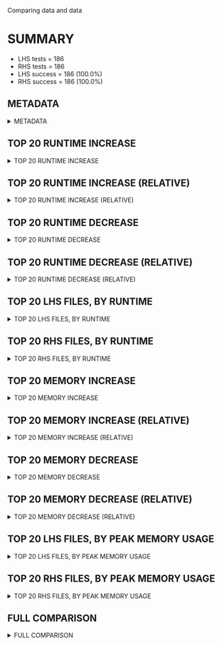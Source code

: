 Comparing data and data


# SUMMARY
- LHS tests = 186
- RHS tests = 186
- LHS success = 186  (100.0%)
- RHS success = 186  (100.0%)


## METADATA

<details><summary>METADATA</summary>

# LHS
<pre>
Ramon benchmark for Z3
-
Job description: 
Job tag: smt-sls
Z3 repo: https://github.com/Z3Prover/z3
Z3 commit: 9770c005926e2085d4ede18f03d56cb67d762d84
Z3 branch: master
Z3 options: "-T:20 -v:2 -st tactic.default_tactic="(then simplify propagate-values solve-eqs simplify sls-smt)" model_validate=true"
Z3 inputs: inputs/QF_NIA_MCM
Z3 commit message: adjust heuristic in random-inc-dec for finite domains

Signed-off-by: Nikolaj Bjorner <nbjorner@microsoft.com>

</pre>
# RHS
<pre>
Ramon benchmark for Z3
-
Job description: 
Job tag: smt-sls
Z3 repo: https://github.com/Z3Prover/z3
Z3 commit: 9770c005926e2085d4ede18f03d56cb67d762d84
Z3 branch: master
Z3 options: "-T:20 -v:2 -st tactic.default_tactic="(then simplify propagate-values solve-eqs simplify sls-smt)" model_validate=true"
Z3 inputs: inputs/QF_NIA_MCM
Z3 commit message: adjust heuristic in random-inc-dec for finite domains

Signed-off-by: Nikolaj Bjorner <nbjorner@microsoft.com>

</pre>
</details>


## TOP 20 RUNTIME INCREASE

<details><summary>TOP 20 RUNTIME INCREASE</summary>

|FILE                                                                                        |TIME_L     |TIME_R     |DIFF(s)    |DIFF(%)|
|-------------|-------------:|-------------:|--------------:|------------:|
|01.smt2                                                                                     |  19.884s  |  19.884s  |   0.000s  | 0.0%|
|02.smt2                                                                                     |  20.001s  |  20.001s  |   0.000s  | 0.0%|
|03.smt2                                                                                     |  19.996s  |  19.996s  |   0.000s  | 0.0%|
|04.smt2                                                                                     |  20.003s  |  20.003s  |   0.000s  | 0.0%|
|05.smt2                                                                                     |  20.007s  |  20.007s  |   0.000s  | 0.0%|
|06.smt2                                                                                     |  20.003s  |  20.003s  |   0.000s  | 0.0%|
|07.smt2                                                                                     |  19.982s  |  19.982s  |   0.000s  | 0.0%|
|08.smt2                                                                                     |  19.998s  |  19.998s  |   0.000s  | 0.0%|
|09.smt2                                                                                     |  19.942s  |  19.942s  |   0.000s  | 0.0%|
|10.smt2                                                                                     |  19.981s  |  19.981s  |   0.000s  | 0.0%|
|100.smt2                                                                                    |  19.693s  |  19.693s  |   0.000s  | 0.0%|
|101.smt2                                                                                    |  20.003s  |  20.003s  |   0.000s  | 0.0%|
|102.smt2                                                                                    |  20.003s  |  20.003s  |   0.000s  | 0.0%|
|103.smt2                                                                                    |  19.904s  |  19.904s  |   0.000s  | 0.0%|
|104.smt2                                                                                    |  19.901s  |  19.901s  |   0.000s  | 0.0%|
|105.smt2                                                                                    |  20.003s  |  20.003s  |   0.000s  | 0.0%|
|106.smt2                                                                                    |  20.008s  |  20.008s  |   0.000s  | 0.0%|
|107.smt2                                                                                    |  18.488s  |  18.488s  |   0.000s  | 0.0%|
|108.smt2                                                                                    |  19.593s  |  19.593s  |   0.000s  | 0.0%|
|109.smt2                                                                                    |  20.002s  |  20.002s  |   0.000s  | 0.0%|
</details>


## TOP 20 RUNTIME INCREASE (RELATIVE)

<details><summary>TOP 20 RUNTIME INCREASE (RELATIVE)</summary>

|FILE                                                                                        |TIME_L     |TIME_R     |DIFF(s)    |DIFF(%)|
|-------------|-------------:|-------------:|--------------:|------------:|
|01.smt2                                                                                     |  19.884s  |  19.884s  |   0.000s  | 0.0%|
|02.smt2                                                                                     |  20.001s  |  20.001s  |   0.000s  | 0.0%|
|03.smt2                                                                                     |  19.996s  |  19.996s  |   0.000s  | 0.0%|
|04.smt2                                                                                     |  20.003s  |  20.003s  |   0.000s  | 0.0%|
|05.smt2                                                                                     |  20.007s  |  20.007s  |   0.000s  | 0.0%|
|06.smt2                                                                                     |  20.003s  |  20.003s  |   0.000s  | 0.0%|
|07.smt2                                                                                     |  19.982s  |  19.982s  |   0.000s  | 0.0%|
|08.smt2                                                                                     |  19.998s  |  19.998s  |   0.000s  | 0.0%|
|09.smt2                                                                                     |  19.942s  |  19.942s  |   0.000s  | 0.0%|
|10.smt2                                                                                     |  19.981s  |  19.981s  |   0.000s  | 0.0%|
|100.smt2                                                                                    |  19.693s  |  19.693s  |   0.000s  | 0.0%|
|101.smt2                                                                                    |  20.003s  |  20.003s  |   0.000s  | 0.0%|
|102.smt2                                                                                    |  20.003s  |  20.003s  |   0.000s  | 0.0%|
|103.smt2                                                                                    |  19.904s  |  19.904s  |   0.000s  | 0.0%|
|104.smt2                                                                                    |  19.901s  |  19.901s  |   0.000s  | 0.0%|
|105.smt2                                                                                    |  20.003s  |  20.003s  |   0.000s  | 0.0%|
|106.smt2                                                                                    |  20.008s  |  20.008s  |   0.000s  | 0.0%|
|107.smt2                                                                                    |  18.488s  |  18.488s  |   0.000s  | 0.0%|
|108.smt2                                                                                    |  19.593s  |  19.593s  |   0.000s  | 0.0%|
|109.smt2                                                                                    |  20.002s  |  20.002s  |   0.000s  | 0.0%|
</details>


## TOP 20 RUNTIME DECREASE

<details><summary>TOP 20 RUNTIME DECREASE</summary>

|FILE                                                                                        |TIME_L     |TIME_R     |DIFF(s)    |DIFF(%)|
|-------------|-------------:|-------------:|--------------:|------------:|
|01.smt2                                                                                     |  19.884s  |  19.884s  |   0.000s  | 0.0%|
|02.smt2                                                                                     |  20.001s  |  20.001s  |   0.000s  | 0.0%|
|03.smt2                                                                                     |  19.996s  |  19.996s  |   0.000s  | 0.0%|
|04.smt2                                                                                     |  20.003s  |  20.003s  |   0.000s  | 0.0%|
|05.smt2                                                                                     |  20.007s  |  20.007s  |   0.000s  | 0.0%|
|06.smt2                                                                                     |  20.003s  |  20.003s  |   0.000s  | 0.0%|
|07.smt2                                                                                     |  19.982s  |  19.982s  |   0.000s  | 0.0%|
|08.smt2                                                                                     |  19.998s  |  19.998s  |   0.000s  | 0.0%|
|09.smt2                                                                                     |  19.942s  |  19.942s  |   0.000s  | 0.0%|
|10.smt2                                                                                     |  19.981s  |  19.981s  |   0.000s  | 0.0%|
|100.smt2                                                                                    |  19.693s  |  19.693s  |   0.000s  | 0.0%|
|101.smt2                                                                                    |  20.003s  |  20.003s  |   0.000s  | 0.0%|
|102.smt2                                                                                    |  20.003s  |  20.003s  |   0.000s  | 0.0%|
|103.smt2                                                                                    |  19.904s  |  19.904s  |   0.000s  | 0.0%|
|104.smt2                                                                                    |  19.901s  |  19.901s  |   0.000s  | 0.0%|
|105.smt2                                                                                    |  20.003s  |  20.003s  |   0.000s  | 0.0%|
|106.smt2                                                                                    |  20.008s  |  20.008s  |   0.000s  | 0.0%|
|107.smt2                                                                                    |  18.488s  |  18.488s  |   0.000s  | 0.0%|
|108.smt2                                                                                    |  19.593s  |  19.593s  |   0.000s  | 0.0%|
|109.smt2                                                                                    |  20.002s  |  20.002s  |   0.000s  | 0.0%|
</details>


## TOP 20 RUNTIME DECREASE (RELATIVE)

<details><summary>TOP 20 RUNTIME DECREASE (RELATIVE)</summary>

|FILE                                                                                        |TIME_L     |TIME_R     |DIFF(s)    |DIFF(%)|
|-------------|-------------:|-------------:|--------------:|------------:|
|01.smt2                                                                                     |  19.884s  |  19.884s  |   0.000s  | 0.0%|
|02.smt2                                                                                     |  20.001s  |  20.001s  |   0.000s  | 0.0%|
|03.smt2                                                                                     |  19.996s  |  19.996s  |   0.000s  | 0.0%|
|04.smt2                                                                                     |  20.003s  |  20.003s  |   0.000s  | 0.0%|
|05.smt2                                                                                     |  20.007s  |  20.007s  |   0.000s  | 0.0%|
|06.smt2                                                                                     |  20.003s  |  20.003s  |   0.000s  | 0.0%|
|07.smt2                                                                                     |  19.982s  |  19.982s  |   0.000s  | 0.0%|
|08.smt2                                                                                     |  19.998s  |  19.998s  |   0.000s  | 0.0%|
|09.smt2                                                                                     |  19.942s  |  19.942s  |   0.000s  | 0.0%|
|10.smt2                                                                                     |  19.981s  |  19.981s  |   0.000s  | 0.0%|
|100.smt2                                                                                    |  19.693s  |  19.693s  |   0.000s  | 0.0%|
|101.smt2                                                                                    |  20.003s  |  20.003s  |   0.000s  | 0.0%|
|102.smt2                                                                                    |  20.003s  |  20.003s  |   0.000s  | 0.0%|
|103.smt2                                                                                    |  19.904s  |  19.904s  |   0.000s  | 0.0%|
|104.smt2                                                                                    |  19.901s  |  19.901s  |   0.000s  | 0.0%|
|105.smt2                                                                                    |  20.003s  |  20.003s  |   0.000s  | 0.0%|
|106.smt2                                                                                    |  20.008s  |  20.008s  |   0.000s  | 0.0%|
|107.smt2                                                                                    |  18.488s  |  18.488s  |   0.000s  | 0.0%|
|108.smt2                                                                                    |  19.593s  |  19.593s  |   0.000s  | 0.0%|
|109.smt2                                                                                    |  20.002s  |  20.002s  |   0.000s  | 0.0%|
</details>


## TOP 20 LHS FILES, BY RUNTIME

<details><summary>TOP 20 LHS FILES, BY RUNTIME</summary>

|FILE                                                                                       |TIME     |MEM        |
|------------|----------:|---------:|
|76.smt2                                                                                    |  20.080s |23.864MiB|
|166.smt2                                                                                   |  20.012s |25.9MiB|
|126.smt2                                                                                   |  20.011s |36.096MiB|
|15.smt2                                                                                    |  20.010s |21.268MiB|
|95.smt2                                                                                    |  20.010s |22.776MiB|
|178.smt2                                                                                   |  20.010s |152.0MiB|
|173.smt2                                                                                   |  20.010s |138.0MiB|
|171.smt2                                                                                   |  20.010s |61.08MiB|
|106.smt2                                                                                   |  20.008s |34.152MiB|
|66.smt2                                                                                    |  20.007s |23.864MiB|
|125.smt2                                                                                   |  20.007s |38.288MiB|
|55.smt2                                                                                    |  20.007s |21.94MiB|
|05.smt2                                                                                    |  20.007s |22.176MiB|
|163.smt2                                                                                   |  20.006s |73.996MiB|
|59.smt2                                                                                    |  20.006s |22.784MiB|
|43.smt2                                                                                    |  20.006s |21.188MiB|
|75.smt2                                                                                    |  20.006s |22.772MiB|
|151.smt2                                                                                   |  20.005s |33.964MiB|
|53.smt2                                                                                    |  20.005s |23.032MiB|
|92.smt2                                                                                    |  20.005s |21.848MiB|
</details>


## TOP 20 RHS FILES, BY RUNTIME

<details><summary>TOP 20 RHS FILES, BY RUNTIME</summary>

|FILE                                                                                       |TIME     |MEM        |
|------------|----------:|---------:|
|76.smt2                                                                                    |  20.080s |23.864MiB|
|166.smt2                                                                                   |  20.012s |25.9MiB|
|126.smt2                                                                                   |  20.011s |36.096MiB|
|15.smt2                                                                                    |  20.010s |21.268MiB|
|95.smt2                                                                                    |  20.010s |22.776MiB|
|178.smt2                                                                                   |  20.010s |152.0MiB|
|173.smt2                                                                                   |  20.010s |138.0MiB|
|171.smt2                                                                                   |  20.010s |61.08MiB|
|106.smt2                                                                                   |  20.008s |34.152MiB|
|66.smt2                                                                                    |  20.007s |23.864MiB|
|125.smt2                                                                                   |  20.007s |38.288MiB|
|55.smt2                                                                                    |  20.007s |21.94MiB|
|05.smt2                                                                                    |  20.007s |22.176MiB|
|163.smt2                                                                                   |  20.006s |73.996MiB|
|59.smt2                                                                                    |  20.006s |22.784MiB|
|43.smt2                                                                                    |  20.006s |21.188MiB|
|75.smt2                                                                                    |  20.006s |22.772MiB|
|151.smt2                                                                                   |  20.005s |33.964MiB|
|53.smt2                                                                                    |  20.005s |23.032MiB|
|92.smt2                                                                                    |  20.005s |21.848MiB|
</details>


## TOP 20 MEMORY INCREASE

<details><summary>TOP 20 MEMORY INCREASE</summary>

|FILE                                                                                        |MEM_L         |MEM_R         |DIFF            |DIFF(%)|
|-------------|-------------:|-------------:|--------------:|------------:|
|01.smt2                                                                                     |22.192MiB|22.192MiB|0B| 0.0%|
|02.smt2                                                                                     |21.724MiB|21.724MiB|0B| 0.0%|
|03.smt2                                                                                     |21.836MiB|21.836MiB|0B| 0.0%|
|04.smt2                                                                                     |21.036MiB|21.036MiB|0B| 0.0%|
|05.smt2                                                                                     |22.176MiB|22.176MiB|0B| 0.0%|
|06.smt2                                                                                     |19.748MiB|19.748MiB|0B| 0.0%|
|07.smt2                                                                                     |21.488MiB|21.488MiB|0B| 0.0%|
|08.smt2                                                                                     |20.524MiB|20.524MiB|0B| 0.0%|
|09.smt2                                                                                     |20.86MiB|20.86MiB|0B| 0.0%|
|10.smt2                                                                                     |21.552MiB|21.552MiB|0B| 0.0%|
|100.smt2                                                                                    |22.78MiB|22.78MiB|0B| 0.0%|
|101.smt2                                                                                    |21.968MiB|21.968MiB|0B| 0.0%|
|102.smt2                                                                                    |23.916MiB|23.916MiB|0B| 0.0%|
|103.smt2                                                                                    |22.8MiB|22.8MiB|0B| 0.0%|
|104.smt2                                                                                    |23.724MiB|23.724MiB|0B| 0.0%|
|105.smt2                                                                                    |31.816MiB|31.816MiB|0B| 0.0%|
|106.smt2                                                                                    |34.152MiB|34.152MiB|0B| 0.0%|
|107.smt2                                                                                    |21.956MiB|21.956MiB|0B| 0.0%|
|108.smt2                                                                                    |31.904MiB|31.904MiB|0B| 0.0%|
|109.smt2                                                                                    |22.168MiB|22.168MiB|0B| 0.0%|
</details>


## TOP 20 MEMORY INCREASE (RELATIVE)

<details><summary>TOP 20 MEMORY INCREASE (RELATIVE)</summary>

|FILE                                                                                        |MEM_L         |MEM_R         |DIFF            |DIFF(%)|
|-------------|-------------:|-------------:|--------------:|------------:|
|01.smt2                                                                                     |22.192MiB|22.192MiB|0B| 0.0%|
|02.smt2                                                                                     |21.724MiB|21.724MiB|0B| 0.0%|
|03.smt2                                                                                     |21.836MiB|21.836MiB|0B| 0.0%|
|04.smt2                                                                                     |21.036MiB|21.036MiB|0B| 0.0%|
|05.smt2                                                                                     |22.176MiB|22.176MiB|0B| 0.0%|
|06.smt2                                                                                     |19.748MiB|19.748MiB|0B| 0.0%|
|07.smt2                                                                                     |21.488MiB|21.488MiB|0B| 0.0%|
|08.smt2                                                                                     |20.524MiB|20.524MiB|0B| 0.0%|
|09.smt2                                                                                     |20.86MiB|20.86MiB|0B| 0.0%|
|10.smt2                                                                                     |21.552MiB|21.552MiB|0B| 0.0%|
|100.smt2                                                                                    |22.78MiB|22.78MiB|0B| 0.0%|
|101.smt2                                                                                    |21.968MiB|21.968MiB|0B| 0.0%|
|102.smt2                                                                                    |23.916MiB|23.916MiB|0B| 0.0%|
|103.smt2                                                                                    |22.8MiB|22.8MiB|0B| 0.0%|
|104.smt2                                                                                    |23.724MiB|23.724MiB|0B| 0.0%|
|105.smt2                                                                                    |31.816MiB|31.816MiB|0B| 0.0%|
|106.smt2                                                                                    |34.152MiB|34.152MiB|0B| 0.0%|
|107.smt2                                                                                    |21.956MiB|21.956MiB|0B| 0.0%|
|108.smt2                                                                                    |31.904MiB|31.904MiB|0B| 0.0%|
|109.smt2                                                                                    |22.168MiB|22.168MiB|0B| 0.0%|
</details>


## TOP 20 MEMORY DECREASE

<details><summary>TOP 20 MEMORY DECREASE</summary>

|FILE                                                                                        |MEM_L         |MEM_R         |DIFF            |DIFF(%)|
|-------------|-------------:|-------------:|--------------:|------------:|
|01.smt2                                                                                     |22.192MiB|22.192MiB|0B| 0.0%|
|02.smt2                                                                                     |21.724MiB|21.724MiB|0B| 0.0%|
|03.smt2                                                                                     |21.836MiB|21.836MiB|0B| 0.0%|
|04.smt2                                                                                     |21.036MiB|21.036MiB|0B| 0.0%|
|05.smt2                                                                                     |22.176MiB|22.176MiB|0B| 0.0%|
|06.smt2                                                                                     |19.748MiB|19.748MiB|0B| 0.0%|
|07.smt2                                                                                     |21.488MiB|21.488MiB|0B| 0.0%|
|08.smt2                                                                                     |20.524MiB|20.524MiB|0B| 0.0%|
|09.smt2                                                                                     |20.86MiB|20.86MiB|0B| 0.0%|
|10.smt2                                                                                     |21.552MiB|21.552MiB|0B| 0.0%|
|100.smt2                                                                                    |22.78MiB|22.78MiB|0B| 0.0%|
|101.smt2                                                                                    |21.968MiB|21.968MiB|0B| 0.0%|
|102.smt2                                                                                    |23.916MiB|23.916MiB|0B| 0.0%|
|103.smt2                                                                                    |22.8MiB|22.8MiB|0B| 0.0%|
|104.smt2                                                                                    |23.724MiB|23.724MiB|0B| 0.0%|
|105.smt2                                                                                    |31.816MiB|31.816MiB|0B| 0.0%|
|106.smt2                                                                                    |34.152MiB|34.152MiB|0B| 0.0%|
|107.smt2                                                                                    |21.956MiB|21.956MiB|0B| 0.0%|
|108.smt2                                                                                    |31.904MiB|31.904MiB|0B| 0.0%|
|109.smt2                                                                                    |22.168MiB|22.168MiB|0B| 0.0%|
</details>


## TOP 20 MEMORY DECREASE (RELATIVE)

<details><summary>TOP 20 MEMORY DECREASE (RELATIVE)</summary>

|FILE                                                                                        |MEM_L         |MEM_R         |DIFF            |DIFF(%)|
|-------------|-------------:|-------------:|--------------:|------------:|
|01.smt2                                                                                     |22.192MiB|22.192MiB|0B| 0.0%|
|02.smt2                                                                                     |21.724MiB|21.724MiB|0B| 0.0%|
|03.smt2                                                                                     |21.836MiB|21.836MiB|0B| 0.0%|
|04.smt2                                                                                     |21.036MiB|21.036MiB|0B| 0.0%|
|05.smt2                                                                                     |22.176MiB|22.176MiB|0B| 0.0%|
|06.smt2                                                                                     |19.748MiB|19.748MiB|0B| 0.0%|
|07.smt2                                                                                     |21.488MiB|21.488MiB|0B| 0.0%|
|08.smt2                                                                                     |20.524MiB|20.524MiB|0B| 0.0%|
|09.smt2                                                                                     |20.86MiB|20.86MiB|0B| 0.0%|
|10.smt2                                                                                     |21.552MiB|21.552MiB|0B| 0.0%|
|100.smt2                                                                                    |22.78MiB|22.78MiB|0B| 0.0%|
|101.smt2                                                                                    |21.968MiB|21.968MiB|0B| 0.0%|
|102.smt2                                                                                    |23.916MiB|23.916MiB|0B| 0.0%|
|103.smt2                                                                                    |22.8MiB|22.8MiB|0B| 0.0%|
|104.smt2                                                                                    |23.724MiB|23.724MiB|0B| 0.0%|
|105.smt2                                                                                    |31.816MiB|31.816MiB|0B| 0.0%|
|106.smt2                                                                                    |34.152MiB|34.152MiB|0B| 0.0%|
|107.smt2                                                                                    |21.956MiB|21.956MiB|0B| 0.0%|
|108.smt2                                                                                    |31.904MiB|31.904MiB|0B| 0.0%|
|109.smt2                                                                                    |22.168MiB|22.168MiB|0B| 0.0%|
</details>


## TOP 20 LHS FILES, BY PEAK MEMORY USAGE

<details><summary>TOP 20 LHS FILES, BY PEAK MEMORY USAGE</summary>

|FILE                                                                                       |TIME     |MEM        |
|------------|----------:|---------:|
|182.smt2                                                                                   |  19.868s |274.0MiB|
|183.smt2                                                                                   |  19.929s |273.0MiB|
|185.smt2                                                                                   |  20.000s |245.0MiB|
|186.smt2                                                                                   |  19.939s |245.0MiB|
|181.smt2                                                                                   |  19.972s |155.0MiB|
|178.smt2                                                                                   |  20.010s |152.0MiB|
|179.smt2                                                                                   |  20.004s |146.0MiB|
|180.smt2                                                                                   |  19.952s |146.0MiB|
|172.smt2                                                                                   |  19.879s |144.0MiB|
|176.smt2                                                                                   |  19.909s |143.0MiB|
|173.smt2                                                                                   |  20.010s |138.0MiB|
|184.smt2                                                                                   |  19.951s |136.0MiB|
|174.smt2                                                                                   |  19.994s |132.0MiB|
|175.smt2                                                                                   |  19.465s |132.0MiB|
|169.smt2                                                                                   |  20.001s |78.576MiB|
|165.smt2                                                                                   |  19.989s |76.476MiB|
|163.smt2                                                                                   |  20.006s |73.996MiB|
|161.smt2                                                                                   |  20.002s |73.5MiB|
|168.smt2                                                                                   |  20.001s |67.428MiB|
|171.smt2                                                                                   |  20.010s |61.08MiB|
</details>


## TOP 20 RHS FILES, BY PEAK MEMORY USAGE

<details><summary>TOP 20 RHS FILES, BY PEAK MEMORY USAGE</summary>

|FILE                                                                                       |TIME     |MEM        |
|------------|----------:|---------:|
|182.smt2                                                                                   |  19.868s |274.0MiB|
|183.smt2                                                                                   |  19.929s |273.0MiB|
|185.smt2                                                                                   |  20.000s |245.0MiB|
|186.smt2                                                                                   |  19.939s |245.0MiB|
|181.smt2                                                                                   |  19.972s |155.0MiB|
|178.smt2                                                                                   |  20.010s |152.0MiB|
|179.smt2                                                                                   |  20.004s |146.0MiB|
|180.smt2                                                                                   |  19.952s |146.0MiB|
|172.smt2                                                                                   |  19.879s |144.0MiB|
|176.smt2                                                                                   |  19.909s |143.0MiB|
|173.smt2                                                                                   |  20.010s |138.0MiB|
|184.smt2                                                                                   |  19.951s |136.0MiB|
|174.smt2                                                                                   |  19.994s |132.0MiB|
|175.smt2                                                                                   |  19.465s |132.0MiB|
|169.smt2                                                                                   |  20.001s |78.576MiB|
|165.smt2                                                                                   |  19.989s |76.476MiB|
|163.smt2                                                                                   |  20.006s |73.996MiB|
|161.smt2                                                                                   |  20.002s |73.5MiB|
|168.smt2                                                                                   |  20.001s |67.428MiB|
|171.smt2                                                                                   |  20.010s |61.08MiB|
</details>


## FULL COMPARISON

<details><summary>FULL COMPARISON</summary>

|FILE                                                                                        |TIME_L     |TIME_R     |DIFF(s)    |DIFF(%)|
|-------------|-------------:|-------------:|--------------:|------------:|
|01.smt2                                                                                     |  19.884s  |  19.884s  |   0.000s  | 0.0%|
|02.smt2                                                                                     |  20.001s  |  20.001s  |   0.000s  | 0.0%|
|03.smt2                                                                                     |  19.996s  |  19.996s  |   0.000s  | 0.0%|
|04.smt2                                                                                     |  20.003s  |  20.003s  |   0.000s  | 0.0%|
|05.smt2                                                                                     |  20.007s  |  20.007s  |   0.000s  | 0.0%|
|06.smt2                                                                                     |  20.003s  |  20.003s  |   0.000s  | 0.0%|
|07.smt2                                                                                     |  19.982s  |  19.982s  |   0.000s  | 0.0%|
|08.smt2                                                                                     |  19.998s  |  19.998s  |   0.000s  | 0.0%|
|09.smt2                                                                                     |  19.942s  |  19.942s  |   0.000s  | 0.0%|
|10.smt2                                                                                     |  19.981s  |  19.981s  |   0.000s  | 0.0%|
|100.smt2                                                                                    |  19.693s  |  19.693s  |   0.000s  | 0.0%|
|101.smt2                                                                                    |  20.003s  |  20.003s  |   0.000s  | 0.0%|
|102.smt2                                                                                    |  20.003s  |  20.003s  |   0.000s  | 0.0%|
|103.smt2                                                                                    |  19.904s  |  19.904s  |   0.000s  | 0.0%|
|104.smt2                                                                                    |  19.901s  |  19.901s  |   0.000s  | 0.0%|
|105.smt2                                                                                    |  20.003s  |  20.003s  |   0.000s  | 0.0%|
|106.smt2                                                                                    |  20.008s  |  20.008s  |   0.000s  | 0.0%|
|107.smt2                                                                                    |  18.488s  |  18.488s  |   0.000s  | 0.0%|
|108.smt2                                                                                    |  19.593s  |  19.593s  |   0.000s  | 0.0%|
|109.smt2                                                                                    |  20.002s  |  20.002s  |   0.000s  | 0.0%|
|11.smt2                                                                                     |  19.933s  |  19.933s  |   0.000s  | 0.0%|
|110.smt2                                                                                    |  19.785s  |  19.785s  |   0.000s  | 0.0%|
|111.smt2                                                                                    |  19.644s  |  19.644s  |   0.000s  | 0.0%|
|112.smt2                                                                                    |  19.984s  |  19.984s  |   0.000s  | 0.0%|
|113.smt2                                                                                    |  19.991s  |  19.991s  |   0.000s  | 0.0%|
|114.smt2                                                                                    |  19.998s  |  19.998s  |   0.000s  | 0.0%|
|115.smt2                                                                                    |  19.490s  |  19.490s  |   0.000s  | 0.0%|
|116.smt2                                                                                    |  19.914s  |  19.914s  |   0.000s  | 0.0%|
|117.smt2                                                                                    |  19.580s  |  19.580s  |   0.000s  | 0.0%|
|118.smt2                                                                                    |  19.871s  |  19.871s  |   0.000s  | 0.0%|
|119.smt2                                                                                    |  20.004s  |  20.004s  |   0.000s  | 0.0%|
|12.smt2                                                                                     |  19.996s  |  19.996s  |   0.000s  | 0.0%|
|120.smt2                                                                                    |  19.875s  |  19.875s  |   0.000s  | 0.0%|
|121.smt2                                                                                    |  19.802s  |  19.802s  |   0.000s  | 0.0%|
|122.smt2                                                                                    |  19.776s  |  19.776s  |   0.000s  | 0.0%|
|123.smt2                                                                                    |  19.820s  |  19.820s  |   0.000s  | 0.0%|
|124.smt2                                                                                    |  20.002s  |  20.002s  |   0.000s  | 0.0%|
|125.smt2                                                                                    |  20.007s  |  20.007s  |   0.000s  | 0.0%|
|126.smt2                                                                                    |  20.011s  |  20.011s  |   0.000s  | 0.0%|
|127.smt2                                                                                    |  20.000s  |  20.000s  |   0.000s  | 0.0%|
|128.smt2                                                                                    |  19.998s  |  19.998s  |   0.000s  | 0.0%|
|129.smt2                                                                                    |  19.854s  |  19.854s  |   0.000s  | 0.0%|
|13.smt2                                                                                     |  19.907s  |  19.907s  |   0.000s  | 0.0%|
|130.smt2                                                                                    |  19.990s  |  19.990s  |   0.000s  | 0.0%|
|131.smt2                                                                                    |  20.003s  |  20.003s  |   0.000s  | 0.0%|
|132.smt2                                                                                    |  19.658s  |  19.658s  |   0.000s  | 0.0%|
|133.smt2                                                                                    |  19.975s  |  19.975s  |   0.000s  | 0.0%|
|134.smt2                                                                                    |  19.985s  |  19.985s  |   0.000s  | 0.0%|
|135.smt2                                                                                    |  19.825s  |  19.825s  |   0.000s  | 0.0%|
|136.smt2                                                                                    |  19.999s  |  19.999s  |   0.000s  | 0.0%|
|137.smt2                                                                                    |  19.999s  |  19.999s  |   0.000s  | 0.0%|
|138.smt2                                                                                    |  20.004s  |  20.004s  |   0.000s  | 0.0%|
|139.smt2                                                                                    |  19.992s  |  19.992s  |   0.000s  | 0.0%|
|14.smt2                                                                                     |  20.004s  |  20.004s  |   0.000s  | 0.0%|
|140.smt2                                                                                    |  19.897s  |  19.897s  |   0.000s  | 0.0%|
|141.smt2                                                                                    |  19.953s  |  19.953s  |   0.000s  | 0.0%|
|142.smt2                                                                                    |  19.588s  |  19.588s  |   0.000s  | 0.0%|
|143.smt2                                                                                    |  20.002s  |  20.002s  |   0.000s  | 0.0%|
|144.smt2                                                                                    |  19.989s  |  19.989s  |   0.000s  | 0.0%|
|145.smt2                                                                                    |  20.000s  |  20.000s  |   0.000s  | 0.0%|
|146.smt2                                                                                    |  20.003s  |  20.003s  |   0.000s  | 0.0%|
|147.smt2                                                                                    |  19.747s  |  19.747s  |   0.000s  | 0.0%|
|148.smt2                                                                                    |  19.994s  |  19.994s  |   0.000s  | 0.0%|
|149.smt2                                                                                    |  19.904s  |  19.904s  |   0.000s  | 0.0%|
|15.smt2                                                                                     |  20.010s  |  20.010s  |   0.000s  | 0.0%|
|150.smt2                                                                                    |  20.004s  |  20.004s  |   0.000s  | 0.0%|
|151.smt2                                                                                    |  20.005s  |  20.005s  |   0.000s  | 0.0%|
|152.smt2                                                                                    |  20.001s  |  20.001s  |   0.000s  | 0.0%|
|153.smt2                                                                                    |  19.954s  |  19.954s  |   0.000s  | 0.0%|
|154.smt2                                                                                    |  19.853s  |  19.853s  |   0.000s  | 0.0%|
|155.smt2                                                                                    |  19.953s  |  19.953s  |   0.000s  | 0.0%|
|156.smt2                                                                                    |  20.002s  |  20.002s  |   0.000s  | 0.0%|
|157.smt2                                                                                    |  19.997s  |  19.997s  |   0.000s  | 0.0%|
|158.smt2                                                                                    |  19.951s  |  19.951s  |   0.000s  | 0.0%|
|159.smt2                                                                                    |  20.002s  |  20.002s  |   0.000s  | 0.0%|
|16.smt2                                                                                     |  19.817s  |  19.817s  |   0.000s  | 0.0%|
|160.smt2                                                                                    |  19.979s  |  19.979s  |   0.000s  | 0.0%|
|161.smt2                                                                                    |  20.002s  |  20.002s  |   0.000s  | 0.0%|
|162.smt2                                                                                    |  19.653s  |  19.653s  |   0.000s  | 0.0%|
|163.smt2                                                                                    |  20.006s  |  20.006s  |   0.000s  | 0.0%|
|164.smt2                                                                                    |  19.987s  |  19.987s  |   0.000s  | 0.0%|
|165.smt2                                                                                    |  19.989s  |  19.989s  |   0.000s  | 0.0%|
|166.smt2                                                                                    |  20.012s  |  20.012s  |   0.000s  | 0.0%|
|167.smt2                                                                                    |  19.998s  |  19.998s  |   0.000s  | 0.0%|
|168.smt2                                                                                    |  20.001s  |  20.001s  |   0.000s  | 0.0%|
|169.smt2                                                                                    |  20.001s  |  20.001s  |   0.000s  | 0.0%|
|17.smt2                                                                                     |  19.725s  |  19.725s  |   0.000s  | 0.0%|
|170.smt2                                                                                    |  20.001s  |  20.001s  |   0.000s  | 0.0%|
|171.smt2                                                                                    |  20.010s  |  20.010s  |   0.000s  | 0.0%|
|172.smt2                                                                                    |  19.879s  |  19.879s  |   0.000s  | 0.0%|
|173.smt2                                                                                    |  20.010s  |  20.010s  |   0.000s  | 0.0%|
|174.smt2                                                                                    |  19.994s  |  19.994s  |   0.000s  | 0.0%|
|175.smt2                                                                                    |  19.465s  |  19.465s  |   0.000s  | 0.0%|
|176.smt2                                                                                    |  19.909s  |  19.909s  |   0.000s  | 0.0%|
|177.smt2                                                                                    |  20.000s  |  20.000s  |   0.000s  | 0.0%|
|178.smt2                                                                                    |  20.010s  |  20.010s  |   0.000s  | 0.0%|
|179.smt2                                                                                    |  20.004s  |  20.004s  |   0.000s  | 0.0%|
|18.smt2                                                                                     |  20.001s  |  20.001s  |   0.000s  | 0.0%|
|180.smt2                                                                                    |  19.952s  |  19.952s  |   0.000s  | 0.0%|
|181.smt2                                                                                    |  19.972s  |  19.972s  |   0.000s  | 0.0%|
|182.smt2                                                                                    |  19.868s  |  19.868s  |   0.000s  | 0.0%|
|183.smt2                                                                                    |  19.929s  |  19.929s  |   0.000s  | 0.0%|
|184.smt2                                                                                    |  19.951s  |  19.951s  |   0.000s  | 0.0%|
|185.smt2                                                                                    |  20.000s  |  20.000s  |   0.000s  | 0.0%|
|186.smt2                                                                                    |  19.939s  |  19.939s  |   0.000s  | 0.0%|
|19.smt2                                                                                     |  19.872s  |  19.872s  |   0.000s  | 0.0%|
|20.smt2                                                                                     |  19.949s  |  19.949s  |   0.000s  | 0.0%|
|21.smt2                                                                                     |  19.880s  |  19.880s  |   0.000s  | 0.0%|
|22.smt2                                                                                     |  20.004s  |  20.004s  |   0.000s  | 0.0%|
|23.smt2                                                                                     |  20.002s  |  20.002s  |   0.000s  | 0.0%|
|24.smt2                                                                                     |  19.999s  |  19.999s  |   0.000s  | 0.0%|
|25.smt2                                                                                     |  19.618s  |  19.618s  |   0.000s  | 0.0%|
|26.smt2                                                                                     |  19.990s  |  19.990s  |   0.000s  | 0.0%|
|27.smt2                                                                                     |  19.923s  |  19.923s  |   0.000s  | 0.0%|
|28.smt2                                                                                     |  20.003s  |  20.003s  |   0.000s  | 0.0%|
|29.smt2                                                                                     |  19.887s  |  19.887s  |   0.000s  | 0.0%|
|30.smt2                                                                                     |  20.004s  |  20.004s  |   0.000s  | 0.0%|
|31.smt2                                                                                     |  19.814s  |  19.814s  |   0.000s  | 0.0%|
|32.smt2                                                                                     |  19.997s  |  19.997s  |   0.000s  | 0.0%|
|33.smt2                                                                                     |  19.988s  |  19.988s  |   0.000s  | 0.0%|
|34.smt2                                                                                     |  19.999s  |  19.999s  |   0.000s  | 0.0%|
|35.smt2                                                                                     |  20.001s  |  20.001s  |   0.000s  | 0.0%|
|36.smt2                                                                                     |  19.989s  |  19.989s  |   0.000s  | 0.0%|
|37.smt2                                                                                     |  19.870s  |  19.870s  |   0.000s  | 0.0%|
|38.smt2                                                                                     |  20.002s  |  20.002s  |   0.000s  | 0.0%|
|39.smt2                                                                                     |  20.002s  |  20.002s  |   0.000s  | 0.0%|
|40.smt2                                                                                     |  19.998s  |  19.998s  |   0.000s  | 0.0%|
|41.smt2                                                                                     |  19.994s  |  19.994s  |   0.000s  | 0.0%|
|42.smt2                                                                                     |  19.997s  |  19.997s  |   0.000s  | 0.0%|
|43.smt2                                                                                     |  20.006s  |  20.006s  |   0.000s  | 0.0%|
|44.smt2                                                                                     |  19.942s  |  19.942s  |   0.000s  | 0.0%|
|45.smt2                                                                                     |  19.992s  |  19.992s  |   0.000s  | 0.0%|
|46.smt2                                                                                     |  20.000s  |  20.000s  |   0.000s  | 0.0%|
|47.smt2                                                                                     |  19.998s  |  19.998s  |   0.000s  | 0.0%|
|48.smt2                                                                                     |  20.003s  |  20.003s  |   0.000s  | 0.0%|
|49.smt2                                                                                     |  19.996s  |  19.996s  |   0.000s  | 0.0%|
|50.smt2                                                                                     |  19.991s  |  19.991s  |   0.000s  | 0.0%|
|51.smt2                                                                                     |  19.983s  |  19.983s  |   0.000s  | 0.0%|
|52.smt2                                                                                     |  20.002s  |  20.002s  |   0.000s  | 0.0%|
|53.smt2                                                                                     |  20.005s  |  20.005s  |   0.000s  | 0.0%|
|54.smt2                                                                                     |  19.990s  |  19.990s  |   0.000s  | 0.0%|
|55.smt2                                                                                     |  20.007s  |  20.007s  |   0.000s  | 0.0%|
|56.smt2                                                                                     |  19.992s  |  19.992s  |   0.000s  | 0.0%|
|57.smt2                                                                                     |  19.984s  |  19.984s  |   0.000s  | 0.0%|
|58.smt2                                                                                     |  19.997s  |  19.997s  |   0.000s  | 0.0%|
|59.smt2                                                                                     |  20.006s  |  20.006s  |   0.000s  | 0.0%|
|60.smt2                                                                                     |  20.005s  |  20.005s  |   0.000s  | 0.0%|
|61.smt2                                                                                     |  19.965s  |  19.965s  |   0.000s  | 0.0%|
|62.smt2                                                                                     |  19.988s  |  19.988s  |   0.000s  | 0.0%|
|63.smt2                                                                                     |  20.001s  |  20.001s  |   0.000s  | 0.0%|
|64.smt2                                                                                     |  19.829s  |  19.829s  |   0.000s  | 0.0%|
|65.smt2                                                                                     |  19.961s  |  19.961s  |   0.000s  | 0.0%|
|66.smt2                                                                                     |  20.007s  |  20.007s  |   0.000s  | 0.0%|
|67.smt2                                                                                     |  20.003s  |  20.003s  |   0.000s  | 0.0%|
|68.smt2                                                                                     |  20.003s  |  20.003s  |   0.000s  | 0.0%|
|69.smt2                                                                                     |  19.898s  |  19.898s  |   0.000s  | 0.0%|
|70.smt2                                                                                     |  19.993s  |  19.993s  |   0.000s  | 0.0%|
|71.smt2                                                                                     |  19.826s  |  19.826s  |   0.000s  | 0.0%|
|72.smt2                                                                                     |  20.004s  |  20.004s  |   0.000s  | 0.0%|
|73.smt2                                                                                     |  20.003s  |  20.003s  |   0.000s  | 0.0%|
|74.smt2                                                                                     |  19.956s  |  19.956s  |   0.000s  | 0.0%|
|75.smt2                                                                                     |  20.006s  |  20.006s  |   0.000s  | 0.0%|
|76.smt2                                                                                     |  20.080s  |  20.080s  |   0.000s  | 0.0%|
|77.smt2                                                                                     |  19.943s  |  19.943s  |   0.000s  | 0.0%|
|78.smt2                                                                                     |  20.001s  |  20.001s  |   0.000s  | 0.0%|
|79.smt2                                                                                     |  19.998s  |  19.998s  |   0.000s  | 0.0%|
|80.smt2                                                                                     |  19.828s  |  19.828s  |   0.000s  | 0.0%|
|81.smt2                                                                                     |  20.001s  |  20.001s  |   0.000s  | 0.0%|
|82.smt2                                                                                     |  20.000s  |  20.000s  |   0.000s  | 0.0%|
|83.smt2                                                                                     |  19.952s  |  19.952s  |   0.000s  | 0.0%|
|84.smt2                                                                                     |  20.001s  |  20.001s  |   0.000s  | 0.0%|
|85.smt2                                                                                     |  19.996s  |  19.996s  |   0.000s  | 0.0%|
|86.smt2                                                                                     |  19.864s  |  19.864s  |   0.000s  | 0.0%|
|87.smt2                                                                                     |  19.740s  |  19.740s  |   0.000s  | 0.0%|
|88.smt2                                                                                     |  19.996s  |  19.996s  |   0.000s  | 0.0%|
|89.smt2                                                                                     |  20.004s  |  20.004s  |   0.000s  | 0.0%|
|90.smt2                                                                                     |  19.768s  |  19.768s  |   0.000s  | 0.0%|
|91.smt2                                                                                     |  20.002s  |  20.002s  |   0.000s  | 0.0%|
|92.smt2                                                                                     |  20.005s  |  20.005s  |   0.000s  | 0.0%|
|93.smt2                                                                                     |  19.769s  |  19.769s  |   0.000s  | 0.0%|
|94.smt2                                                                                     |  19.999s  |  19.999s  |   0.000s  | 0.0%|
|95.smt2                                                                                     |  20.010s  |  20.010s  |   0.000s  | 0.0%|
|96.smt2                                                                                     |  19.688s  |  19.688s  |   0.000s  | 0.0%|
|97.smt2                                                                                     |  19.785s  |  19.785s  |   0.000s  | 0.0%|
|98.smt2                                                                                     |  19.922s  |  19.922s  |   0.000s  | 0.0%|
</details>
